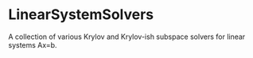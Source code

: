 # LinearSystemSolvers

A collection of various Krylov and Krylov-ish subspace solvers for linear systems Ax=b.
